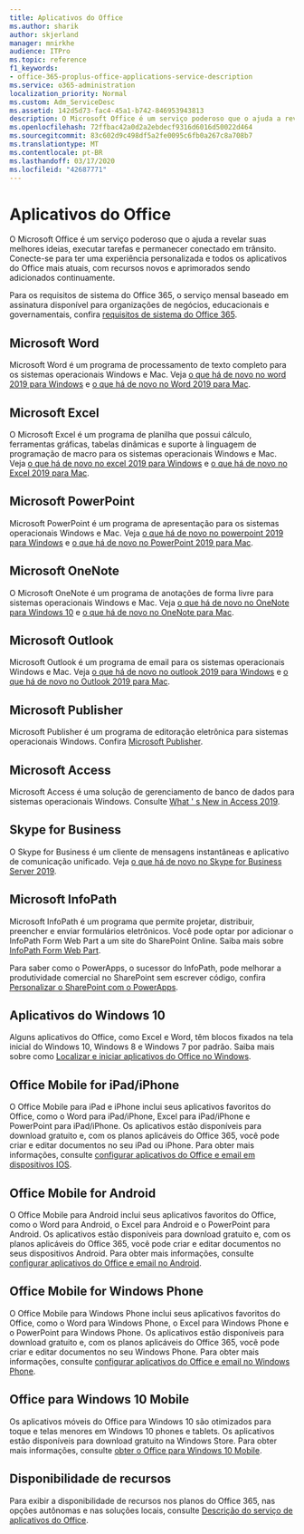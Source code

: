 ```yaml
---
title: Aplicativos do Office
ms.author: sharik
author: skjerland
manager: mnirkhe
audience: ITPro
ms.topic: reference
f1_keywords:
- office-365-proplus-office-applications-service-description
ms.service: o365-administration
localization_priority: Normal
ms.custom: Adm_ServiceDesc
ms.assetid: 142d5d73-fac4-45a1-b742-846953943813
description: O Microsoft Office é um serviço poderoso que o ajuda a revelar suas melhores ideias, executar tarefas e permanecer conectado em trânsito. Conecte-se para ter uma experiência personalizada e todos os aplicativos do Office mais atuais, com recursos novos e aprimorados sendo adicionados continuamente.
ms.openlocfilehash: 72ffbac42a0d2a2ebdecf9316d6016d50022d464
ms.sourcegitcommit: 83c602d9c498df5a2fe0095c6fb0a267c8a708b7
ms.translationtype: MT
ms.contentlocale: pt-BR
ms.lasthandoff: 03/17/2020
ms.locfileid: "42687771"
---
```

# <a name="office-applications"></a>Aplicativos do Office

O Microsoft Office é um serviço poderoso que o ajuda a revelar suas melhores ideias, executar tarefas e permanecer conectado em trânsito. Conecte-se para ter uma experiência personalizada e todos os aplicativos do Office mais atuais, com recursos novos e aprimorados sendo adicionados continuamente.
  
Para os requisitos de sistema do Office 365, o serviço mensal baseado em assinatura disponível para organizações de negócios, educacionais e governamentais, confira [requisitos de sistema do Office 365](https://products.office.com/office-system-requirements/#Office365forBEG).
  
## <a name="microsoft-word"></a>Microsoft Word

Microsoft Word é um programa de processamento de texto completo para os sistemas operacionais Windows e Mac. Veja [o que há de novo no word 2019 para Windows](https://support.office.com/article/what-s-new-in-word-2019-for-windows-d3d31e5e-2bb8-4433-80bb-08279beef4b3) e [o que há de novo no Word 2019 para Mac](https://support.office.com/article/what-s-new-in-word-2019-for-mac-247e0cd4-a758-4b42-a157-42eb8853aef5).
  
## <a name="microsoft-excel"></a>Microsoft Excel

O Microsoft Excel é um programa de planilha que possui cálculo, ferramentas gráficas, tabelas dinâmicas e suporte à linguagem de programação de macro para os sistemas operacionais Windows e Mac. Veja [o que há de novo no excel 2019 para Windows](https://support.office.com/article/what-s-new-in-excel-2019-for-windows-5a201203-1155-4055-82a5-82bf0994631f) e [o que há de novo no Excel 2019 para Mac](https://support.office.com/article/what-s-new-in-excel-2019-for-mac-5ce129d3-9e5c-417f-9545-fb6f7b72674d).
  
## <a name="microsoft-powerpoint"></a>Microsoft PowerPoint

Microsoft PowerPoint é um programa de apresentação para os sistemas operacionais Windows e Mac. Veja [o que há de novo no powerpoint 2019 para Windows](https://support.office.com/article/what-s-new-in-powerpoint-2019-for-windows-8355a56a-f643-42d2-8454-784fa9b3d109) e [o que há de novo no PowerPoint 2019 para Mac](https://support.office.com/article/what-s-new-in-powerpoint-2019-for-mac-5038ba79-48c5-40f0-adff-11489e5d6fed).
  
## <a name="microsoft-onenote"></a>Microsoft OneNote

O Microsoft OneNote é um programa de anotações de forma livre para sistemas operacionais Windows e Mac. Veja [o que há de novo no OneNote para Windows 10](https://support.office.com/article/what-s-new-in-onenote-for-windows-10-1477d5de-f4fd-4943-b18a-ff17091161ea) e [o que há de novo no OneNote para Mac](https://support.office.com/article/see-what-s-new-in-onenote-for-mac-c82d3f15-252f-452a-89ba-e09fbe418829).
  
## <a name="microsoft-outlook"></a>Microsoft Outlook

Microsoft Outlook é um programa de email para os sistemas operacionais Windows e Mac. Veja [o que há de novo no outlook 2019 para Windows](https://support.office.com/article/what-s-new-in-outlook-2019-for-windows-0c64df36-0908-4ff6-a7fc-573a62800525) e [o que há de novo no Outlook 2019 para Mac](https://support.office.com/article/what-s-new-in-outlook-2019-for-mac-05736033-f99e-4cb2-88aa-01e979b0736b).
  
## <a name="microsoft-publisher"></a>Microsoft Publisher

Microsoft Publisher é um programa de editoração eletrônica para sistemas operacionais Windows. Confira [Microsoft Publisher](https://products.office.com/publisher).
  
## <a name="microsoft-access"></a>Microsoft Access

Microsoft Access é uma solução de gerenciamento de banco de dados para sistemas operacionais Windows. Consulte [What ' s New in Access 2019](https://support.office.com/article/what-s-new-in-access-2019-f52c5317-3494-4105-9c56-5a2abb8e0f87).
  
## <a name="skype-for-business"></a>Skype for Business

O Skype for Business é um cliente de mensagens instantâneas e aplicativo de comunicação unificado. Veja [o que há de novo no Skype for Business Server 2019](https://docs.microsoft.com/skypeforbusiness/whats-new).
  
## <a name="microsoft-infopath"></a>Microsoft InfoPath

Microsoft InfoPath é um programa que permite projetar, distribuir, preencher e enviar formulários eletrônicos. Você pode optar por adicionar o InfoPath Form Web Part a um site do SharePoint Online. Saiba mais sobre [InfoPath Form Web Part](https://go.microsoft.com/fwlink/p/?LinkId=271687).

Para saber como o PowerApps, o sucessor do InfoPath, pode melhorar a produtividade comercial no SharePoint sem escrever código, confira [Personalizar o SharePoint com o PowerApps](https://powerapps.microsoft.com/infopath/).
  
## <a name="windows-10-apps"></a>Aplicativos do Windows 10

Alguns aplicativos do Office, como Excel e Word, têm blocos fixados na tela inicial do Windows 10, Windows 8 e Windows 7 por padrão. Saiba mais sobre como [Localizar e iniciar aplicativos do Office no Windows](https://support.office.com/article/can-t-find-office-applications-in-windows-10-windows-8-or-windows-7-907ce545-6ae8-459b-8d9d-de6764a635d6?ocmsassetID=HA103581103&CTT=1&CorrelationId=03707eae-b946-462a-b3c6-f0fc04f55611&ui=en-US&rs=en-US&ad=US#ID0EAABAAA=Windows_8.1_or_Windows_8).
  
## <a name="office-mobile-for-ipadiphone"></a>Office Mobile for iPad/iPhone

O Office Mobile para iPad e iPhone inclui seus aplicativos favoritos do Office, como o Word para iPad/iPhone, Excel para iPad/iPhone e PowerPoint para iPad/iPhone. Os aplicativos estão disponíveis para download gratuito e, com os planos aplicáveis do Office 365, você pode criar e editar documentos no seu iPad ou iPhone. Para obter mais informações, consulte [configurar aplicativos do Office e email em dispositivos IOS](https://support.office.com/article/set-up-office-apps-and-email-on-ios-devices-0402b37e-49c4-4419-a030-f34c2013041f?ui=en-US&rs=en-US&ad=US).

## <a name="office-mobile-for-android"></a>Office Mobile for Android

O Office Mobile para Android inclui seus aplicativos favoritos do Office, como o Word para Android, o Excel para Android e o PowerPoint para Android. Os aplicativos estão disponíveis para download gratuito e, com os planos aplicáveis do Office 365, você pode criar e editar documentos no seus dispositivos Android. Para obter mais informações, consulte [configurar aplicativos do Office e email no Android](https://support.office.com/article/set-up-office-apps-and-email-on-android-6ef2ebf2-fc2d-474a-be4a-5a801365c87f?ui=en-US&rs=en-US&ad=US).

## <a name="office-mobile-for-windows-phone"></a>Office Mobile for Windows Phone

O Office Mobile para Windows Phone inclui seus aplicativos favoritos do Office, como o Word para Windows Phone, o Excel para Windows Phone e o PowerPoint para Windows Phone. Os aplicativos estão disponíveis para download gratuito e, com os planos aplicáveis do Office 365, você pode criar e editar documentos no seu Windows Phone. Para obter mais informações, consulte [configurar aplicativos do Office e email no Windows Phone](https://support.office.com/article/set-up-office-apps-and-email-on-windows-phone-9bccc8b8-a321-4d0d-a45e-6e06a3438e43?ui=en-US&rs=en-US&ad=US).

## <a name="office-for-windows-10-mobile"></a>Office para Windows 10 Mobile

Os aplicativos móveis do Office para Windows 10 são otimizados para toque e telas menores em Windows 10 phones e tablets. Os aplicativos estão disponíveis para download gratuito na Windows Store. Para obter mais informações, consulte [obter o Office para Windows 10 Mobile](https://products.office.com/mobile/office-mobile-apps-for-windows).
  
## <a name="feature-availability"></a>Disponibilidade de recursos

Para exibir a disponibilidade de recursos nos planos do Office 365, nas opções autônomas e nas soluções locais, consulte [Descrição do serviço de aplicativos do Office](office-applications-service-description.md).
  